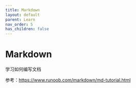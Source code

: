```yaml
---
title: Markdown
layout: default
parent: Learn
nav_order: 5
has_children: false
---
```


# Markdown

学习如何编写文档

参考：https://www.runoob.com/markdown/md-tutorial.html
